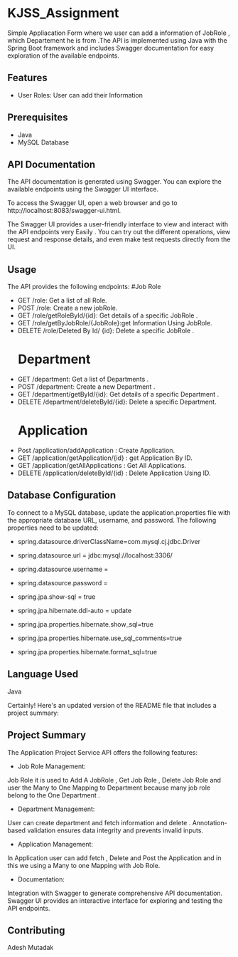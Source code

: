 # KJSS_Assignment

Simple Appliacation Form  where we user can  add a information  of JobRole , which Departement he is from .The API is implemented using Java  with the Spring Boot framework and includes Swagger documentation for easy exploration of the available endpoints.

## Features
- User Roles: User can add their Information
  
## Prerequisites

- Java 
- MySQL Database


## API Documentation
The API documentation is generated using Swagger. You can explore the available endpoints using the Swagger UI interface.

To access the Swagger UI, open a web browser and go to http://localhost:8083/swagger-ui.html.

The Swagger UI provides a user-friendly interface to view and interact with the API endpoints very Easily . You can try out the different operations, view request and response details, and even make test requests directly from the UI.

## Usage
The API provides the following endpoints:
#Job Role
* GET /role: Get a list of all Role.
* POST /role: Create a new jobRole.
* GET /role/getRoleById/{id}: Get details of a specific JobRole .
* GET /role/getByJobRole/{JobRole}:get Information Using JobRole.
* DELETE /role/Deleted By Id/ {id}: Delete a specific JobRole .
  # Department
* GET /department: Get a list of Departments .
* POST /department: Create a new Department .
* GET /department/getById/{id}: Get details of a specific Department .
* DELETE /department/deleteById/{id}: Delete a specific Department.
  # Application
* Post /application/addApplication  : Create Application.
* GET /application/getApplication/{id} : get Application By ID.
* GET /application/getAllApplications : Get All Applications.
* DELETE /application/deleteById/{id} : Delete Application Using ID.
## Database Configuration
To connect to a MySQL database, update the application.properties file with the appropriate database URL, username, and password. The following properties need to be updated:

* spring.datasource.driverClassName=com.mysql.cj.jdbc.Driver
* spring.datasource.url = jdbc:mysql://localhost:3306/<DatabaseName>
* spring.datasource.username = <userName>
* spring.datasource.password = <password>
* spring.jpa.show-sql = true
* spring.jpa.hibernate.ddl-auto = update

* spring.jpa.properties.hibernate.show_sql=true
* spring.jpa.properties.hibernate.use_sql_comments=true
* spring.jpa.properties.hibernate.format_sql=true
## Language Used
Java
  
Certainly! Here's an updated version of the README file that includes a project summary:

## Project Summary
The Application Project  Service API offers the following features:

* Job Role Management:
  
Job Role it is used to Add A JobRole , Get Job Role , Delete Job Role and user the Many to One Mapping to Department because many job role belong to the One Department .

* Department Management:
  
User can create department and fetch information and delete .
Annotation-based validation ensures data integrity and prevents invalid inputs.

* Application Management:

In Application user can add fetch , Delete and Post the Application and in this we using a Many to one Mapping with Job Role.

* Documentation:

Integration with Swagger to generate comprehensive API documentation.
Swagger UI provides an interactive interface for exploring and testing the API endpoints.


## Contributing
Adesh Mutadak
